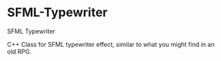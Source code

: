# SFML-Typewriter
SFML Typewriter

C++ Class for SFML typewriter effect, similar to what you might find in an old RPG.
